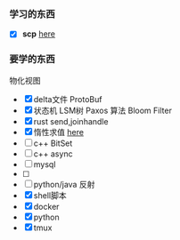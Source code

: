 

### 学习的东西
- [x] **scp** [here](https://www.runoob.com/linux/linux-comm-scp.html)

### 要学的东西
物化视图
- [x] delta文件
ProtoBuf
- [x] 状态机
LSM树
Paxos 算法
Bloom Filter
- [x] rust send,joinhandle
- [x] 惰性求值 [here](https://rustwiki.org/zh-CN/book/ch13-01-closures.html#storing-closures-using-generic-parameters-and-the-fn-traits)
- [ ] c++ BitSet
- [ ] c++ async
- [ ] mysql
- [ ] 
- [ ] python/java 反射
- [x] shell脚本
- [x] docker
- [x] python
- [x] tmux
